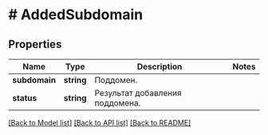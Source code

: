 # # AddedSubdomain

## Properties

Name | Type | Description | Notes
------------ | ------------- | ------------- | -------------
**subdomain** | **string** | Поддомен. |
**status** | **string** | Результат добавления поддомена. |

[[Back to Model list]](../../README.md#models) [[Back to API list]](../../README.md#endpoints) [[Back to README]](../../README.md)
